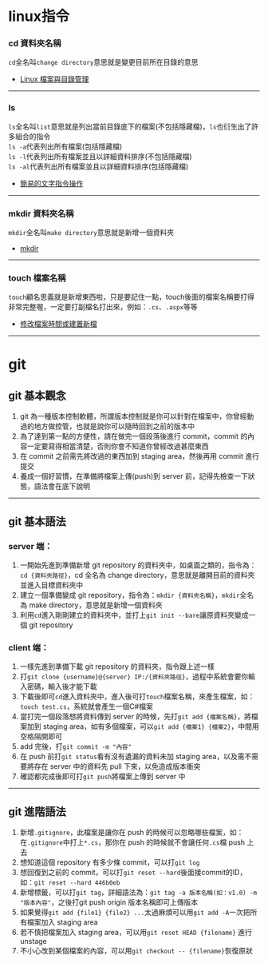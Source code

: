 # linux指令

### cd 資料夾名稱

`cd`全名叫`change directory`意思就是變更目前所在目錄的意思

- [Linux 檔案與目錄管理](http://linux.vbird.org/linux_basic/0220filemanager.php#cd)

---

### ls

`ls`全名叫`list`意思就是列出當前目錄底下的檔案(不包括隱藏檔)，`ls`也衍生出了許多組合的指令<br />
`ls -a`代表列出所有檔案(包括隱藏檔)<br />
`ls -l`代表列出所有檔案並且以詳細資料排序(不包括隱藏檔)<br />
`ls -al`代表列出所有檔案並且以詳細資料排序(包括隱藏檔)<br />

- [簡易的文字指令操作](http://linux.vbird.org/linux_basic_train/unit01.php#1.4)

---

### mkdir 資料夾名稱

`mkdir`全名叫`make directory`意思就是新增一個資料夾

- [mkdir](http://linux.vbird.org/linux_basic/0220filemanager.php#mkdir)

---

### touch 檔案名稱

`touch`顧名思義就是新增東西啦，只是要記住一點，touch後面的檔案名稱要打得非常完整喔，一定要打副檔名打出來，例如：`.cs`、`.aspx`等等

- [修改檔案時間或建置新檔](http://linux.vbird.org/linux_basic/0220filemanager.php#touch)

---
# git

## git 基本觀念

1. git 為一種版本控制軟體，所謂版本控制就是你可以針對在檔案中，你曾經動過的地方做控管，也就是說你可以隨時回到之前的版本中<br>
2. 為了達到第一點的方便性，請在做完一個段落後進行 commit，commit 的內容一定要寫得相當清楚，否則你會不知道你曾經改過甚麼東西<br>
3. 在 commit 之前需先將改過的東西加到 staging area，然後再用 commit 進行提交<br>
4. 養成一個好習慣，在準備將檔案上傳(push)到 server 前，記得先檢查一下狀態，語法會在底下說明<br>
---

## git 基本語法

### server 端：
1. 一開始先進到準備新增 git repository 的資料夾中，如桌面之類的，指令為：`cd {資料夾路徑}`，cd 全名為 change directory，意思就是離開目前的資料夾並進入目標資料夾中<br>
2. 建立一個準備變成 git repository，指令為：`mkdir {資料夾名稱}`，`mkdir`全名為 make directory，意思就是新增一個資料夾<br>
3. 利用`cd`進入剛剛建立的資料夾中，並打上`git init --bare`讓原資料夾變成一個 git repository<br>

### client 端：
1. 一樣先進到準備下載 git repository 的資料夾，指令跟上述一樣<br>
2. 打`git clone {username}@{server} IP:/{資料夾路徑}`，過程中系統會要你輸入密碼，輸入後才能下載<br>
3. 下載後即可`cd`進入資料夾中，進入後可打`touch`檔案名稱，來產生檔案，如：`touch test.cs`，系統就會產生一個C#檔案<br>
4. 當打完一個段落想將資料傳到 server 的時候，先打`git add {檔案名稱}`，將檔案加到 staging area，如有多個檔案，可以`git add {檔案1} {檔案2}`，中間用空格隔開即可<br>
5. add 完後，打`git commit -m "內容"`<br>
6. 在 push 前打`git status`看有沒有遺漏的資料未加 staging area，以及需不需要將存在 server 中的資料先 pull 下來，以免造成版本衝突<br>
7. 確認都完成後即可打`git push`將檔案上傳到 server 中<br>
---
## git 進階語法
1. 新增`.gitignore`，此檔案是讓你在 push 的時候可以忽略哪些檔案，如：在`.gitignore`中打上`*.cs`，那你在 push 的時候就不會讓任何`.cs`檔 push 上去<br>
2. 想知道這個 repository 有多少條 commit，可以打`git log`<br>
3. 想回復到之前的 commit，可以打`git reset --hard`後面接commit的ID，如：`git reset --hard 446b0eb`<br>
4. 新增標籤，可以打`git tag`，詳細語法為：`git tag -a 版本名稱(如：v1.0) -m "版本內容"`，之後打git push origin 版本名稱即可上傳版本<br>
5. 如果覺得`git add {file1} {file2} ...`太過麻煩可以用`git add -A`一次把所有檔案加入 staging area
6. 若不慎把檔案加入 staging area，可以用`git reset HEAD {filename}` 進行 unstage
7. 不小心改到某個檔案的內容，可以用`git checkout -- {filename}`恢復原狀
